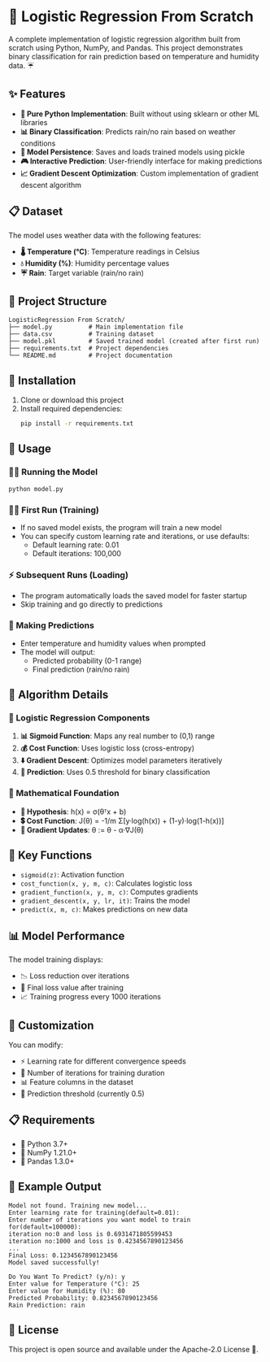 # 🤖 Logistic Regression From Scratch

A complete implementation of logistic regression algorithm built from scratch using Python, NumPy, and Pandas. This project demonstrates binary classification for rain prediction based on temperature and humidity data. ☔

## ✨ Features

- **🐍 Pure Python Implementation**: Built without using sklearn or other ML libraries
- **📊 Binary Classification**: Predicts rain/no rain based on weather conditions
- **💾 Model Persistence**: Saves and loads trained models using pickle
- **🎮 Interactive Prediction**: User-friendly interface for making predictions
- **📈 Gradient Descent Optimization**: Custom implementation of gradient descent algorithm

## 📋 Dataset

The model uses weather data with the following features:
- **🌡️ Temperature (°C)**: Temperature readings in Celsius
- **💧 Humidity (%)**: Humidity percentage values
- **☔ Rain**: Target variable (rain/no rain)

## 📁 Project Structure

```
LogisticRegression From Scratch/
├── model.py          # Main implementation file
├── data.csv          # Training dataset
├── model.pkl         # Saved trained model (created after first run)
├── requirements.txt  # Project dependencies
└── README.md         # Project documentation
```

## 🚀 Installation

1. Clone or download this project
2. Install required dependencies:
   ```bash
   pip install -r requirements.txt
   ```

## 🎯 Usage

### 🏃‍♂️ Running the Model

```bash
python model.py
```

### 🏋️‍♀️ First Run (Training)
- If no saved model exists, the program will train a new model
- You can specify custom learning rate and iterations, or use defaults:
  - Default learning rate: 0.01
  - Default iterations: 100,000

### ⚡ Subsequent Runs (Loading)
- The program automatically loads the saved model for faster startup
- Skip training and go directly to predictions

### 🔮 Making Predictions
- Enter temperature and humidity values when prompted
- The model will output:
  - Predicted probability (0-1 range)
  - Final prediction (rain/no rain)

## 🧮 Algorithm Details

### 🔧 Logistic Regression Components

1. **📊 Sigmoid Function**: Maps any real number to (0,1) range
2. **💰 Cost Function**: Uses logistic loss (cross-entropy)
3. **⬇️ Gradient Descent**: Optimizes model parameters iteratively
4. **🎯 Prediction**: Uses 0.5 threshold for binary classification

### 🧪 Mathematical Foundation

- **📐 Hypothesis**: h(x) = σ(θᵀx + b)
- **💲 Cost Function**: J(θ) = -1/m Σ[y·log(h(x)) + (1-y)·log(1-h(x))]
- **🔄 Gradient Updates**: θ := θ - α·∇J(θ)

## 🔑 Key Functions

- `sigmoid(z)`: Activation function
- `cost_function(x, y, m, c)`: Calculates logistic loss
- `gradient_function(x, y, m, c)`: Computes gradients
- `gradient_descent(x, y, lr, it)`: Trains the model
- `predict(x, m, c)`: Makes predictions on new data

## 📊 Model Performance

The model training displays:
- 📉 Loss reduction over iterations
- 🎯 Final loss value after training
- 📈 Training progress every 1000 iterations

## 🔧 Customization

You can modify:
- ⚡ Learning rate for different convergence speeds
- 🔁 Number of iterations for training duration
- 📊 Feature columns in the dataset
- 🎯 Prediction threshold (currently 0.5)

## 📋 Requirements

- 🐍 Python 3.7+
- 🔢 NumPy 1.21.0+
- 🐼 Pandas 1.3.0+

## 📝 Example Output

```
Model not found. Training new model...
Enter learning rate for training(default=0.01): 
Enter number of iterations you want model to train for(default=100000): 
iteration no:0 and loss is 0.6931471805599453
iteration no:1000 and loss is 0.4234567890123456
...
Final Loss: 0.1234567890123456
Model saved successfully!

Do You Want To Predict? (y/n): y
Enter value for Temperature (°C): 25
Enter value for Humidity (%): 80
Predicted Probability: 0.8234567890123456
Rain Prediction: rain
```

## 📄 License

This project is open source and available under the Apache-2.0 License 📄.
